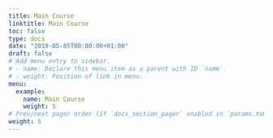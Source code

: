 ```yaml
---
title: Main Course
linktitle: Main Course
toc: false
type: docs
date: "2019-05-05T00:00:00+01:00"
draft: false
# Add menu entry to sidebar.
# - name: Declare this menu item as a parent with ID `name`.
# - weight: Position of link in menu.
menu:
  example:
    name: Main Course
    weight: 5
# Prev/next pager order (if `docs_section_pager` enabled in `params.toml`)
weight: 5
---
```

